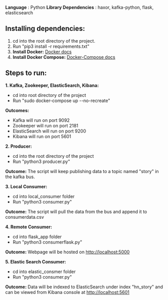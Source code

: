 

**Language** : Python
**Library Dependencies** : haxor, kafka-python, flask, elasticsearch

## **Installing dependencies:**

 1. cd into the root directory of the project.
 2. Run &quot;pip3 install -r requirements.txt&quot;
 3.  **Install Docker:** [Docker docs](https://docs.docker.com/v17.12/install/linux/docker-ce/ubuntu/#install-using-the-repository)
 4.  **Install Docker Compose:** [Docker-Compose docs](*https://docs.docker.com/compose/install/)


## **Steps to run:**

**1. Kafka, Zookeeper, ElasticSearch, Kibana:**
  - cd into root directory of the project
  - Run &quot;sudo docker-compose up --no-recreate&quot;

  **Outcomes:**

- Kafka will run on port 9092
- Zookeeper will run on port 2181
- ElasticSearch will run on port 9200
- Kibana will run on port 5601


**2. Producer:** 
- cd into the root directory of the project
 - Run &quot;python3 producer.py&quot;


**Outcome:** The script will keep publishing data to a topic named &quot;story&quot; in the kafka bus.


**3. Local Consumer:**
  - cd into local\_consumer folder
  - Run &quot;python3 consumer.py&quot;


**Outcome:** The script will pull the data from the bus and append it to consumerdata.csv


**4. Remote Consumer:**
  - cd into flask\_app folder
  - Run &quot;python3 consumerflask.py&quot;


**Outcome:** Webpage will be hosted on [http://localhost:5000](http://localhost:5000/)

**5.  Elastic Search Consumer:**
  - cd into elastic\_consmer folder
  - Run &quot;python3 consumer.py&quot;


**Outcome:** Data will be indexed to ElasticSearch under index &quot;hn\_story&quot; and can be viewed from Kibana console at [http://localhost:5601](http://localhost:5601/)

